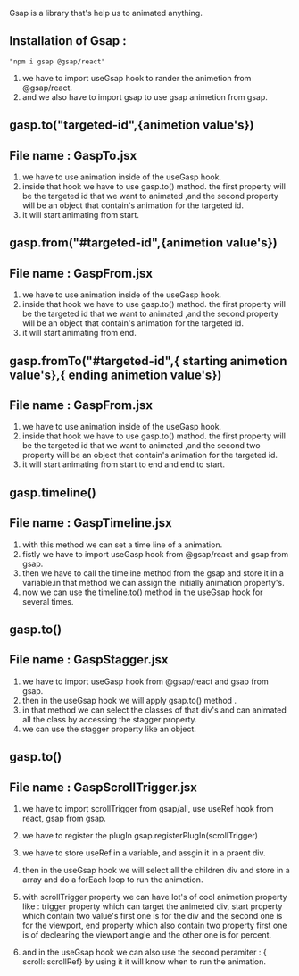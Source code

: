 Gsap is a library that's help us to animated anything.

## Installation of Gsap :

    "npm i gsap @gsap/react"

1.  we have to import useGsap hook to rander the animetion from @gsap/react.
2.  and we also have to import gsap to use gsap animetion from gsap.

## gasp.to("targeted-id",{animetion value's})

## File name : GaspTo.jsx

1.  we have to use animation inside of the useGasp hook.
2.  inside that hook we have to use gasp.to() mathod. the first property will be the targeted id that we want to animated ,and the second property will be an object that contain's animation for the targeted id.
3.  it will start animating from start.

## gasp.from("#targeted-id",{animetion value's})

## File name : GaspFrom.jsx

1.  we have to use animation inside of the useGasp hook.
2.  inside that hook we have to use gasp.to() mathod. the first property will be the targeted id that we want to animated ,and the second property will be an object that contain's animation for the targeted id.
3.  it will start animating from end.

## gasp.fromTo("#targeted-id",{ starting animetion value's},{ ending animetion value's})

## File name : GaspFrom.jsx

1.  we have to use animation inside of the useGasp hook.
2.  inside that hook we have to use gasp.to() mathod. the first property will be the targeted id that we want to animated ,and the second two property will be an object that contain's animation for the targeted id.
3.  it will start animating from start to end and end to start.

## gasp.timeline()

## File name : GaspTimeline.jsx

1. with this method we can set a time line of a animation.
2. fistly we have to import useGasp hook from @gsap/react and gsap from gsap.
3. then we have to call the timeline method from the gsap and store it in a variable.in that method we can assign the initially animation property's.
4. now we can use the timeline.to() method in the useGsap hook for several times.


## gasp.to()

## File name : GaspStagger.jsx

1. we have to import useGasp hook from @gsap/react and gsap from gsap.
2. then in the useGsap hook we will apply gsap.to() method .
3. in that method we can select the classes of that div's and can animated all the class by accessing the stagger property.
4. we can use the stagger property like an object. 


## gasp.to()

## File name : GaspScrollTrigger.jsx

1. we have to import scrollTrigger from gsap/all, use useRef hook from react, gsap from gsap.
2. we have to register the plugIn 
    gsap.registerPlugIn(scrollTrigger)

3. we have to store useRef in a variable, and assgin it in a praent div.
4. then in the useGsap hook we will select all the children div and store in a array and do a forEach loop to run the animetion.
5. with scrollTrigger property we can have lot's of cool animetion property like :
    trigger property which can target the animeted div,
    start property which contain two value's first one is for the div and the second one is for the viewport,
    end property which also contain two property first one is of declearing the viewport angle and the other one is for percent.
6. and in the useGsap hook we can also use the second peramiter : 
    { scroll: scrollRef}
    by using it it will know when to run the animation.
